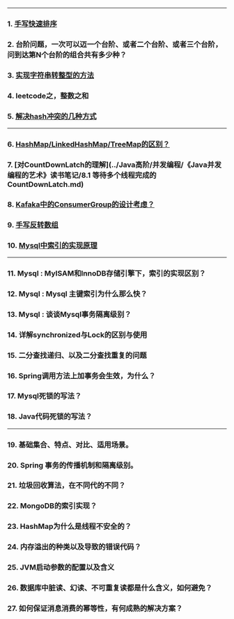 
<hr/>

### 1. [手写快速排序](../java基础/基础算法/快速排序.md)

### 2. 台阶问题，一次可以迈一个台阶、或者二个台阶、或者三个台阶，问到达第N个台阶的组合共有多少种？

### 3. [实现字符串转整型的方法](../Java基础/基础算法/字符串转数字.md)

### 4. leetcode之，整数之和

### 5. [解决hash冲突的几种方式](集合篇.md)


<hr/>

### 6. [HashMap/LinkedHashMap/TreeMap的区别？](../集合/HashMap,LinkedHashMap,TreeMap的区别.md)

### 7. [对CountDownLatch的理解](../Java高阶/并发编程/《Java并发编程的艺术》读书笔记/8.1 等待多个线程完成的CountDownLatch.md)

### 8. [Kafaka中的ConsumerGroup的设计考虑？](http://www.aboutyun.com/thread-9341-1-1.html)

### 9. [手写反转数组](../Java基础/基础算法/反转数组.md)

### 10. [Mysql中索引的实现原理](https://github.com/hongjiaoliu/learning-record/blob/master/%E6%95%B0%E6%8D%AE%E5%BA%93/Mysql/MySQL%20%E7%B4%A2%E5%BC%95B%2B%E6%A0%91%E5%8E%9F%E7%90%86.md)

<hr/>

### 11. Mysql : MyISAM和InnoDB存储引擎下，索引的实现区别？

### 12. Mysql : Mysql 主键索引为什么那么快？

### 13. Mysql : 谈谈Mysql事务隔离级别？

### 14. 详解synchronized与Lock的区别与使用

### 15. 二分查找递归、以及二分查找重复的问题

### 16. Spring调用方法上加事务会生效，为什么？

### 17. Mysql死锁的写法？

### 18. Java代码死锁的写法？

<hr/>

### 19. 基础集合、特点、对比、适用场景。

### 20. Spring 事务的传播机制和隔离级别。

### 21. 垃圾回收算法，在不同代的不同？

### 22. MongoDB的索引实现？

### 23. HashMap为什么是线程不安全的？

### 24. 内存溢出的种类以及导致的错误代码？

### 25. JVM启动参数的配置以及含义

### 26. 数据库中脏读、幻读、不可重复读都是什么含义，如何避免？

### 27. 如何保证消息消费的幂等性，有何成熟的解决方案？
